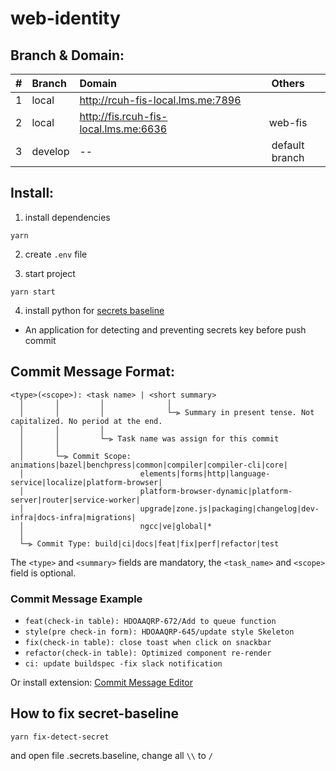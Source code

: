 # web-identity

## Branch & Domain:

| #   | Branch  | Domain                                |     Others     |
| --- | :------ | :------------------------------------ | :------------: |
| 1   | local   | http://rcuh-fis-local.lms.me:7896     |                |
| 2   | local   | http://fis.rcuh-fis-local.lms.me:6636 |    web-fis     |
| 3   | develop | --                                    | default branch |

## Install:

1. install dependencies

```
yarn
```

2. create `.env` file

3. start project

```
yarn start
```

4. install python for [secrets baseline](https://github.com/Yelp/detect-secrets)

- An application for detecting and preventing secrets key before push commit

## Commit Message Format:

```
<type>(<scope>): <task name> | <short summary>
  │       │         │              │
  │       │         │              └─⫸ Summary in present tense. Not capitalized. No period at the end.
  │       │         │
  │       │         └─⫸ Task name was assign for this commit
  │       │
  │       └─⫸ Commit Scope: animations|bazel|benchpress|common|compiler|compiler-cli|core|
  │                          elements|forms|http|language-service|localize|platform-browser|
  │                          platform-browser-dynamic|platform-server|router|service-worker|
  │                          upgrade|zone.js|packaging|changelog|dev-infra|docs-infra|migrations|
  │                          ngcc|ve|global|*
  │
  └─⫸ Commit Type: build|ci|docs|feat|fix|perf|refactor|test
```

The `<type>` and `<summary>` fields are mandatory, the `<task_name>` and `<scope>` field is optional.

### Commit Message Example

- `feat(check-in table): HDOAAQRP-672/Add to queue function`
- `style(pre check-in form): HDOAAQRP-645/update style Skeleton`
- `fix(check-in table): close toast when click on snackbar`
- `refactor(check-in table): Optimized component re-render`
- `ci: update buildspec -fix slack notification`

Or install extension: [Commit Message Editor](https://marketplace.visualstudio.com/items?itemName=adam-bender.commit-message-editor)

## How to fix secret-baseline

```
yarn fix-detect-secret

```

and open file .secrets.baseline, change all `\\` to `/`
